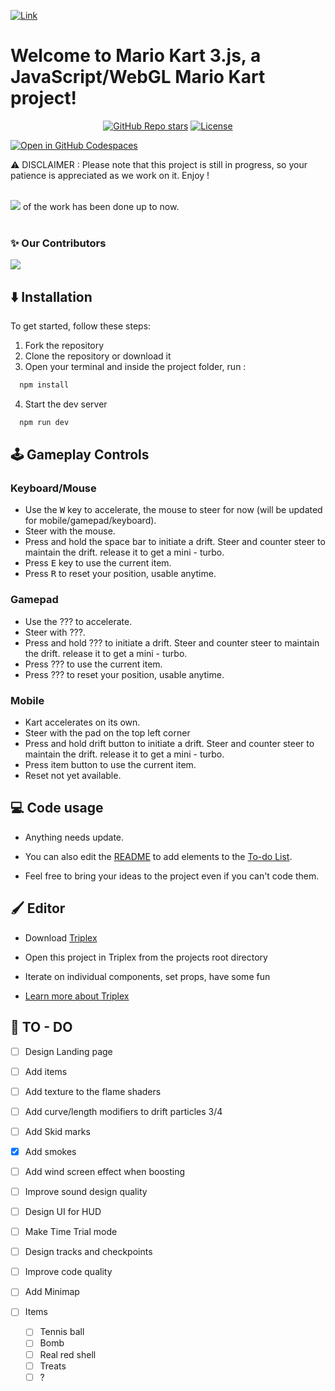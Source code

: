 [![Link](https://raw.githubusercontent.com/Lunakepio/Mario-Kart-3.js/main/public/logo.png)](https://mario-kart-3-js.vercel.app/)


# Welcome to Mario Kart 3.js, a JavaScript/WebGL Mario Kart project!
<div align="center">
  <a href="https://github.com/Lunakepio/Mario-Kart-3.js/stargazers"><img alt="GitHub Repo stars" src="https://img.shields.io/github/stars/Lunakepio/Mario-Kart-3.js"></a>
  <a href="https://github.com/Lunakepio/Mario-Kart-3.js/blob/main/LICENSE"><img alt="License" src="https://img.shields.io/badge/License-MIT-yellow.svg"></a>
</div>

[![Open in GitHub Codespaces](https://github.com/codespaces/badge.svg)](https://codespaces.new/Lunakepio/Mario-Kart-3.js)

⚠️ DISCLAIMER : Please note that this project is still in progress, so your patience is appreciated as we work on it. Enjoy !
<br><br>

![](https://geps.dev/progress/50) of the work has been done up to now. 
<br><br>

### ✨ Our Contributors
<a href="https://github.com/Lunakepio/Mario-Kart-3.js/graphs/contributors">
  <img src="https://contrib.rocks/image?repo=Lunakepio/Mario-Kart-3.js" />
</a>


## ⬇️ Installation
To get started, follow these steps:

1. Fork the repository
2. Clone the repository or download it
3. Open your terminal and inside the project folder, run :
```bash
  npm install
```
4. Start the dev server
```bash
  npm run dev
```

## 🕹️ Gameplay Controls
### Keyboard/Mouse
- Use the <kbd>W</kbd> key to accelerate, the mouse to steer for now (will be updated for mobile/gamepad/keyboard).
- Steer with the mouse.
- Press and hold the space bar to initiate a drift. Steer and counter steer to maintain the drift. release it to get a mini - turbo.
- Press <kbd>E</kbd> key to use the current item.
- Press <kbd>R</kbd> to reset your position, usable anytime.

### Gamepad
- Use the ??? to accelerate.
- Steer with ???.
- Press and hold ??? to initiate a drift. Steer and counter steer to maintain the drift. release it to get a mini - turbo.
- Press ??? to use the current item.
- Press ??? to reset your position, usable anytime.

### Mobile
- Kart accelerates on its own.
- Steer with the pad on the top left corner
- Press and hold drift button to initiate a drift. Steer and counter steer to maintain the drift. release it to get a mini - turbo.
- Press item button to use the current item.
- Reset not yet available.


## 💻 Code usage

- Anything needs update.

- You can also edit the [README](https://github.com/Lunakepio/Mario-Kart-3.js/blob/main/README.md) to add elements to the [To-do List](#-to---do).

- Feel free to bring your ideas to the project even if you can't code them.

## 🖌️ Editor

- Download [Triplex](https://triplex.dev/download)

- Open this project in Triplex from the projects root directory

- Iterate on individual components, set props, have some fun

- [Learn more about Triplex](https://triplex.dev/docs/get-started/user-interface)

## 📝 TO - DO

- [ ] Design Landing page

- [ ] Add items

- [ ] Add texture to the flame shaders

- [ ] Add curve/length modifiers to drift particles 3/4

- [ ] Add Skid marks

- [x] Add smokes

- [ ] Add wind screen effect when boosting

- [ ] Improve sound design quality

- [ ] Design UI for HUD

- [ ] Make Time Trial mode

- [ ] Design tracks and checkpoints

- [ ] Improve code quality

- [ ] Add Minimap

- [ ] Items
  - [ ] Tennis ball
  - [ ] Bomb
  - [ ] Real red shell
  - [ ] Treats
  - [ ] ?

